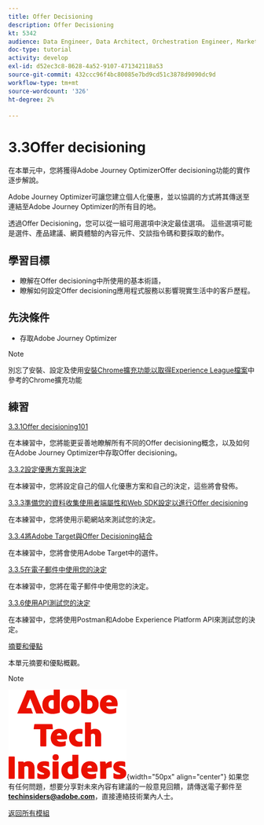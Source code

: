 ```yaml
---
title: Offer Decisioning
description: Offer Decisioning
kt: 5342
audience: Data Engineer, Data Architect, Orchestration Engineer, Marketer
doc-type: tutorial
activity: develop
exl-id: d52ec3c8-8628-4a52-9107-471342118a53
source-git-commit: 432ccc96f4bc80085e7bd9cd51c3878d9090dc9d
workflow-type: tm+mt
source-wordcount: '326'
ht-degree: 2%

---
```


# 3.3Offer decisioning

在本單元中，您將獲得Adobe Journey OptimizerOffer decisioning功能的實作逐步解說。

Adobe Journey Optimizer可讓您建立個人化優惠，並以協調的方式將其傳送至連結至Adobe Journey Optimizer的所有目的地。

透過Offer Decisioning，您可以從一組可用選項中決定最佳選項。 這些選項可能是選件、產品建議、網頁體驗的內容元件、交談指令碼和要採取的動作。

## 學習目標

- 瞭解在Offer decisioning中所使用的基本術語，
- 瞭解如何設定Offer decisioning應用程式服務以影響現實生活中的客戶歷程。

## 先決條件

- 存取Adobe Journey Optimizer

>[!NOTE]
>
>別忘了安裝、設定及使用[安裝Chrome擴充功能以取得Experience League檔案](../../getting-started/gettingstarted/ex1.md)中參考的Chrome擴充功能

## 練習

[3.3.1Offer decisioning101](./ex1.md)

在本練習中，您將能更妥善地瞭解所有不同的Offer decisioning概念，以及如何在Adobe Journey Optimizer中存取Offer decisioning。

[3.3.2設定優惠方案與決定](./ex2.md)

在本練習中，您將設定自己的個人化優惠方案和自己的決定，這些將會發佈。

[3.3.3準備您的資料收集使用者端屬性和Web SDK設定以進行Offer decisioning](./ex3.md)

在本練習中，您將使用示範網站來測試您的決定。

[3.3.4將Adobe Target與Offer Decisioning結合](./ex4.md)

在本練習中，您將會使用Adobe Target中的選件。

[3.3.5在電子郵件中使用您的決定](./ex5.md)

在本練習中，您將在電子郵件中使用您的決定。

[3.3.6使用API測試您的決定](./ex6.md)

在本練習中，您將使用Postman和Adobe Experience Platform API來測試您的決定。

[摘要和優點](./summary.md)

本單元摘要和優點概觀。

>[!NOTE]
>
>![技術內部人士](./../../../assets/images/techinsiders.png){width="50px" align="center"}
>如果您有任何問題，想要分享對未來內容有建議的一般意見回饋，請傳送電子郵件至&#x200B;**techinsiders@adobe.com**，直接連絡技術業內人士。

[返回所有模組](../../../overview.md)
